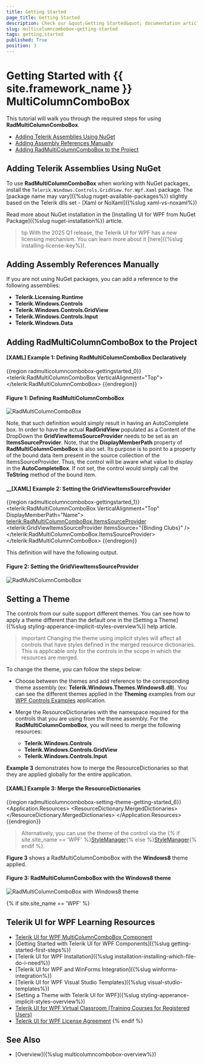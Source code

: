 ```yaml
---
title: Getting Started
page_title: Getting Started
description: Check our &quot;Getting Started&quot; documentation article for the RadMultiColumnComboBox {{ site.framework_name }} control.
slug: multicolumncombobox-getting-started
tags: getting,started
published: True
position: 3
---
```


# Getting Started with {{ site.framework_name }} MultiColumnComboBox

This tutorial will walk you through the required steps for using __RadMultiColumnComboBox__. 

* [Adding Telerik Assemblies Using NuGet](#adding-telerik-assemblies-using-nuget)
* [Adding Assembly References Manually](#adding-assembly-references-manually)
* [Adding RadMultiColumnComboBox to the Project](#adding-radmulticolumncombobox-to-the-project)

## Adding Telerik Assemblies Using NuGet

To use __RadMultiColumnComboBox__ when working with NuGet packages, install the `Telerik.Windows.Controls.GridView.for.Wpf.Xaml` package. The [package name may vary]({%slug nuget-available-packages%}) slightly based on the Telerik dlls set - [Xaml or NoXaml]({%slug xaml-vs-noxaml%})

Read more about NuGet installation in the [Installing UI for WPF from NuGet Package]({%slug nuget-installation%}) article.

>tip With the 2025 Q1 release, the Telerik UI for WPF has a new licensing mechanism. You can learn more about it [here]({%slug installing-license-key%}).

## Adding Assembly References Manually

If you are not using NuGet packages, you can add a reference to the following assemblies:

* __Telerik.Licensing.Runtime__
* __Telerik.Windows.Controls__
* __Telerik.Windows.Controls.GridView__
* __Telerik.Windows.Controls.Input__
* __Telerik.Windows.Data__

## Adding RadMultiColumnComboBox to the Project

#### __[XAML] Example 1: Defining RadMultiColumnComboBox Declaratively__
{{region radmulticolumncombobox-gettingstarted_0}}
	<telerik:RadMultiColumnComboBox VerticalAlignment="Top">
    </telerik:RadMultiColumnComboBox>
{{endregion}}

#### __Figure 1: Defining RadMultiColumnComboBox__
![RadMultiColumnComboBox](images/MultiColumnComboBox_GettingStarted_01.png)

Note, that such definition would simply result in having an AutoComplete box. In order to have the actual __RadGridView__ populated as a Content of the DropDown the __GridViewItemsSourceProvider__ needs to be set as an __ItemsSourceProvider__. Note, that the __DisplayMemberPath__ property of __RadMultiColumnComboBox__ is also set. Its purpose is to point to a property of the bound data item present in the source collection of the ItemsSourceProvider. Thus, the control will be aware what value to display in the __AutoCompleteBox__. If not set, the control would simply call the __ToString__ method of the bound item.

#### __[XAML] Example 2: Setting the GridViewItemsSourceProvider
{{region radmulticolumncombobox-gettingstarted_1}}
	 <telerik:RadMultiColumnComboBox VerticalAlignment="Top" DisplayMemberPath="Name">
            <telerik:RadMultiColumnComboBox.ItemsSourceProvider>
                <telerik:GridViewItemsSourceProvider ItemsSource="{Binding Clubs}" />
            </telerik:RadMultiColumnComboBox.ItemsSourceProvider>
        </telerik:RadMultiColumnComboBox>
{{endregion}}

This definition will have the following output. 

#### __Figure 2: Setting the GridViewItemsSourceProvider__
![RadMultiColumnComboBox](images/MultiColumnComboBox_GettingStarted_02.png)

## Setting a Theme

The controls from our suite support different themes. You can see how to apply a theme different than the default one in the [Setting a Theme]({%slug styling-apperance-implicit-styles-overview%}) help article.

>important Changing the theme using implicit styles will affect all controls that have styles defined in the merged resource dictionaries. This is applicable only for the controls in the scope in which the resources are merged. 

To change the theme, you can follow the steps below:

* Choose between the themes and add reference to the corresponding theme assembly (ex: **Telerik.Windows.Themes.Windows8.dll**). You can see the different themes applied in the **Theming** examples from our [WPF Controls Examples](https://demos.telerik.com/wpf/) application.

* Merge the ResourceDictionaries with the namespace required for the controls that you are using from the theme assembly. For the __RadMultiColumnComboBox__, you will need to merge the following resources:

	* __Telerik.Windows.Controls__
	* __Telerik.Windows.Controls.GridView__
	* __Telerik.Windows.Controls.Input__

__Example 3__ demonstrates how to merge the ResourceDictionaries so that they are applied globally for the entire application.

#### __[XAML] Example 3: Merge the ResourceDictionaries__  
{{region radmulticolumncombobox-setting-theme-getting-started_6}}
	<Application.Resources>
		<ResourceDictionary>
			<ResourceDictionary.MergedDictionaries>
				<ResourceDictionary Source="/Telerik.Windows.Themes.Windows8;component/Themes/System.Windows.xaml"/>
				<ResourceDictionary Source="/Telerik.Windows.Themes.Windows8;component/Themes/Telerik.Windows.Controls.xaml"/>
				<ResourceDictionary Source="/Telerik.Windows.Themes.Windows8;component/Themes/Telerik.Windows.Controls.GridView.xaml"/>
				<ResourceDictionary Source="/Telerik.Windows.Themes.Windows8;component/Themes/Telerik.Windows.Controls.Input.xaml"/>
			</ResourceDictionary.MergedDictionaries>
		</ResourceDictionary>
	</Application.Resources>
{{endregion}}

>Alternatively, you can use the theme of the control via the {% if site.site_name == 'WPF' %}[StyleManager](https://docs.telerik.com/devtools/wpf/styling-and-appearance/stylemanager/common-styling-apperance-setting-theme-wpf){% else %}[StyleManager](https://docs.telerik.com/devtools/silverlight/styling-and-appearance/stylemanager/common-styling-apperance-setting-theme){% endif %}.

__Figure 3__ shows a RadMultiColumnComboBox with the **Windows8** theme applied.

#### __Figure 3: RadMultiColumnComboBox with the Windows8 theme__
![RadMultiColumnComboBox with Windows8 theme](images/radmulticolumncombobox-setting-theme.png)

{% if site.site_name == 'WPF' %}
## Telerik UI for WPF Learning Resources

* [Telerik UI for WPF MultiColumnComboBox Component](https://www.telerik.com/products/wpf/multicolumncombobox.aspx)
* [Getting Started with Telerik UI for WPF Components]({%slug getting-started-first-steps%})
* [Telerik UI for WPF Installation]({%slug installation-installing-which-file-do-i-need%})
* [Telerik UI for WPF and WinForms Integration]({%slug winforms-integration%})
* [Telerik UI for WPF Visual Studio Templates]({%slug visual-studio-templates%})
* [Setting a Theme with Telerik UI for WPF]({%slug styling-apperance-implicit-styles-overview%})
* [Telerik UI for WPF Virtual Classroom (Training Courses for Registered Users)](https://learn.telerik.com/learn/course/external/view/elearning/16/telerik-ui-for-wpf) 
* [Telerik UI for WPF License Agreement](https://www.telerik.com/purchase/license-agreement/wpf-dlw-s)
{% endif %}

## See Also

* [Overview]({%slug multicolumncombobox-overview%})
